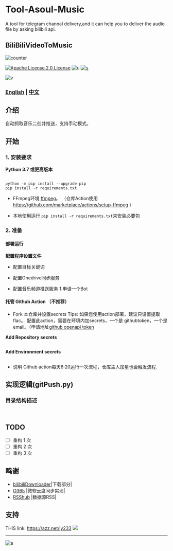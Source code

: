 # Tool-Asoul-Music
A tool for telegram channal delivery,and it can help you to deliver the audio file by asking bilibili api.


## BiliBiliVideoToMusic
![counter](https://count.getloli.com/get/@sudoskys-github-BiliBiliVideoToMusic?theme=moebooru)

[![Apache License 2.0 License](https://img.shields.io/badge/LICENSE-Apache2-ff69b4)](https://github.com/sudoskys/Tool-Asoul-Music/blob/main/LICENSE)  ![u](https://img.shields.io/badge/USE-python-green)   [![s](https://img.shields.io/badge/Sponsor-Alipay-ff69b4)](https://azz.net/ly233)

![v](https://img.shields.io/badge/Version-220209-9cf)  

### [English](README.md)  | [中文](README-CN.md) 


## 介绍

自动抓取音乐二创并推送，支持手动模式。


## 开始
### 1. 安装要求

**Python 3.7 或更高版本** 
```

python -m pip install --upgrade pip
pip install -r requirements.txt

```

- FFmpeg环境 [ffmpeg](https://ffmpeg.org/download.html#get-packages)。
（仓库Action使用 https://github.com/marketplace/actions/setup-ffmpeg ）

* 本地使用运行 `pip install -r requirements.txt`来安装必要包


### 2. 准备

#### 部署运行

**配置程序设置文件**
- 配置目标关键词

- 配置Onedrive同步服务


- 配置音乐频道推送服务
1.申请一个Bot


#### 托管 Github Action （不推荐）

* Fork 本仓库并设置secrets
Tips: 如果您使用action部署，建议只设置提取flac。
配置此action，需要在环境内加secrets，一个是 githubtoken，一个是 email。（申请地址[github openapi token](https://github.com/settings/tokens/new)


**Add Repository secrets**
```

```

**Add Environment secrets**
```

```


* 说明
Github action每天6:20运行一次流程，仓库主人加星也会触发流程.




## 实现逻辑(gitPush.py)




### 目录结构描述
```


```

## TODO
- [ ] 重构 1 次
- [ ] 重构 2 次
- [ ] 重构 3 次

## 鸣谢

- [bilibiliDownloader](https://github.com/liuyunhaozz/bilibiliDownloader)|下载部分|
- [O365](https://github.com/O365/python-o365) |微软云盘同步实现|
- [RSShub](https://docs.rsshub.app/) |数据源RSS|


## 支持
THIS link: https://azz.net/ly233
[![](https://static01.imgkr.com/temp/5808cb7e9e6340409bd07afc0e5ca723.png)](https://azz.net/ly233)

------------------------------

![a](https://i0.hdslb.com/bfs/article/92aa64792d2d2fdf7e7bba708ca246030336fa09.jpg)



